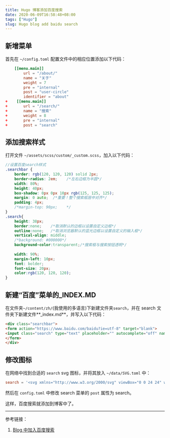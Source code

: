 ```yaml
---
title: Hugo 博客添加百度搜索
date: 2020-06-09T16:58:48+08:00
tags: ["Hugo"]
slug: Hugo blog add baidu search
---
```


## 新增菜单

首先在 `~/config.toml` 配置文件中的相应位置添加以下代码：

```toml
    [[menu.main]]
        url = "/about/"
        name = "关于"
        weight = 7
        pre = "internal"
        post = "user-circle"
        identifier = "about"
+    [[menu.main]]
+       url = "/search/"
+       name = "搜索"
+       weight = 8
+       pre = "internal"
+       post = "search"
```

## 添加搜索样式

打开文件 `~/assets/scss/custom/_custom.scss`，加入以下代码：

```scss
//设置百度search样式
.searchbar {     
    border: rgb(120, 120, 120) solid 2px;
    border-radius: 2em;    /*左右边框为半圆*/
    width: 80%;
    height: 40px;
    box-shadow: 0px 0px 10px rgb(125, 125, 125);
    margin: 0 auto;  /*重要！整个搜索框居中对齐*/
    padding: 4px;
    /*margin-top: 90px;    */
}
.search{ 
    height: 38px;
    border:none;    /*取消默认的边框以设置自定义边框*/
    outline:none;   /*取消浏览器默认的蓝光边框以设置自定义的输入框*/   
    vertical-align: middle;
    /*background: #000000*/
    background-color:transparent;/*搜索框与搜索按钮透明*/
    
    width: 90%;
    margin-left: 10px;
    font: bolder;
    font-size: 20px;
    color:rgb(120, 120, 120);    
}
```

## 新建“百度”菜单的_INDEX.MD

在文件夹`~/content/zh/`(我使用的多语言)下新建文件夹`search`，并在 search 文件夹下新建文件**_index.md**，并写入以下代码：

```markdown
<div class="searchbar">
<form action="https://www.baidu.com/baidu?ie=utf-8" target="blank">
<input class="search" type="text" placeholder="" autocomplete="off" name="word">
</form>
</div>
```

## 修改图标

在网络中找到合适的 `search` svg 图标，并将其放入 `~/data/SVG.toml` 中：

```toml
search = '<svg xmlns="http://www.w3.org/2000/svg" viewBox="0 0 24 24" width="20px" height="20px" class="icon"><path d="M13.262,14.868l2.479,2.478c-0.376,0.725-0.415,1.445-0.017,1.843l4.525,4.526 c0.571,0.571,1.812,0.257,2.768-0.7c0.956-0.955,1.269-2.195,0.697-2.766l-4.524-4.526c-0.399-0.398-1.119-0.36-1.842,0.016 l-2.48-2.478L13.262,14.868z M8.5,0C3.806,0,0,3.806,0,8.5C0,13.194,3.806,17,8.5,17S17,13.194,17,8.5C17,3.806,13.194,0,8.5,0z M8.5,15C4.91,15,2,12.09,2,8.5S4.91,2,8.5,2S15,4.91,15,8.5S12.09,15,8.5,15z"/></svg>'
```

然后在 `config.toml` 中修改 search 菜单的 `post` 属性为 search。

这样，百度搜索就添加到博客中了。

---

参考链接：

1. [Blog 中加入百度搜索](https://ztygcs.github.io/posts/blog%E4%B8%AD%E5%8A%A0%E5%85%A5%E7%99%BE%E5%BA%A6%E6%90%9C%E7%B4%A2/)
